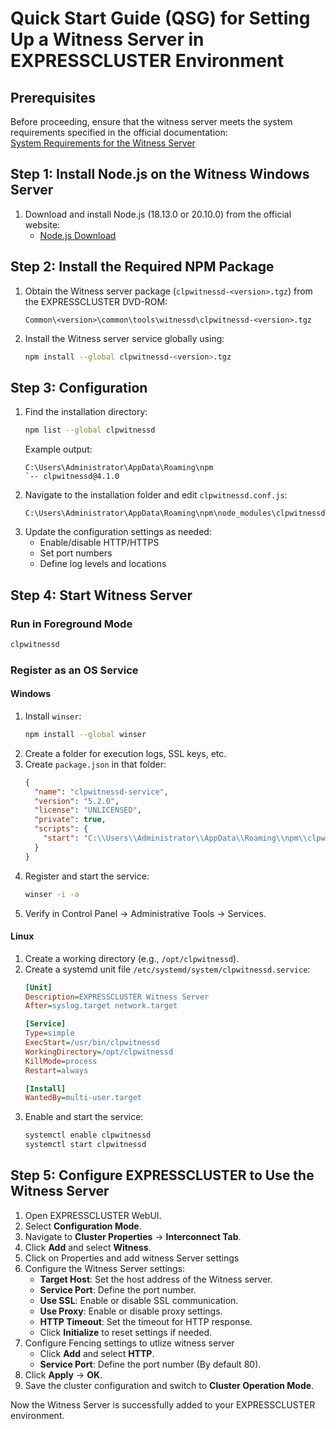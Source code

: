 # Quick Start Guide (QSG) for Setting Up a Witness Server in EXPRESSCLUSTER Environment

## Prerequisites
Before proceeding, ensure that the witness server meets the system requirements specified in the official documentation:  
[System Requirements for the Witness Server](https://docs.nec.co.jp/software/clustering/expresscluster_x/x52/ecx_x52_windows_en/W52_SG_EN/W_SG.html#system-requirements-for-the-witness-server)

## Step 1: Install Node.js on the Witness Windows Server 
1. Download and install Node.js (18.13.0 or 20.10.0) from the official website:
   - [Node.js Download](https://nodejs.org/en/download)


## Step 2: Install the Required NPM Package
1. Obtain the Witness server package (`clpwitnessd-<version>.tgz`) from the EXPRESSCLUSTER DVD-ROM:
   ```
   Common\<version>\common\tools\witnessd\clpwitnessd-<version>.tgz
   ```
2. Install the Witness server service globally using:
   ```sh
   npm install --global clpwitnessd-<version>.tgz
   ```

## Step 3: Configuration
1. Find the installation directory:
   ```sh
   npm list --global clpwitnessd
   ```
   Example output:
   ```
   C:\Users\Administrator\AppData\Roaming\npm
   `-- clpwitnessd@4.1.0
   ```
2. Navigate to the installation folder and edit `clpwitnessd.conf.js`:
   ```
   C:\Users\Administrator\AppData\Roaming\npm\node_modules\clpwitnessd\clpwitnessd.conf.js
   ```
3. Update the configuration settings as needed:
   - Enable/disable HTTP/HTTPS
   - Set port numbers
   - Define log levels and locations

## Step 4: Start Witness Server
### Run in Foreground Mode
```sh
clpwitnessd
```

### Register as an OS Service
#### Windows
1. Install `winser`:
   ```sh
   npm install --global winser
   ```
2. Create a folder for execution logs, SSL keys, etc.
3. Create `package.json` in that folder:
   ```json
   {
     "name": "clpwitnessd-service",
     "version": "5.2.0",
     "license": "UNLICENSED",
     "private": true,
     "scripts": {
       "start": "C:\\Users\\Administrator\\AppData\\Roaming\\npm\\clpwitnessd.cmd"
     }
   }
   ```
4. Register and start the service:
   ```sh
   winser -i -a
   ```
5. Verify in Control Panel → Administrative Tools → Services.

#### Linux
1. Create a working directory (e.g., `/opt/clpwitnessd`).
2. Create a systemd unit file `/etc/systemd/system/clpwitnessd.service`:
   ```ini
   [Unit]
   Description=EXPRESSCLUSTER Witness Server
   After=syslog.target network.target

   [Service]
   Type=simple
   ExecStart=/usr/bin/clpwitnessd
   WorkingDirectory=/opt/clpwitnessd
   KillMode=process
   Restart=always

   [Install]
   WantedBy=multi-user.target
   ```
3. Enable and start the service:
   ```sh
   systemctl enable clpwitnessd
   systemctl start clpwitnessd
   ```

## Step 5: Configure EXPRESSCLUSTER to Use the Witness Server
1. Open EXPRESSCLUSTER WebUI.
2. Select **Configuration Mode**.
3. Navigate to **Cluster Properties** → **Interconnect Tab**.
4. Click **Add** and select **Witness**.
6. Click on Properties and add witness Server settings
5. Configure the Witness Server settings:
   - **Target Host**: Set the host address of the Witness server.
   - **Service Port**: Define the port number.
   - **Use SSL**: Enable or disable SSL communication.
   - **Use Proxy**: Enable or disable proxy settings.
   - **HTTP Timeout**: Set the timeout for HTTP response.
   - Click **Initialize** to reset settings if needed.
6. Configure Fencing settings to utlize witness server
   - Click **Add** and select **HTTP**.
   - **Service Port**: Define the port number (By default 80).
6. Click **Apply** → **OK**.
7. Save the cluster configuration and switch to **Cluster Operation Mode**.

Now the Witness Server is successfully added to your EXPRESSCLUSTER environment.
